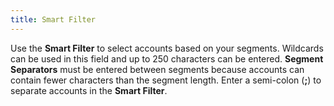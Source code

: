 ```yaml
---
title: Smart Filter
---
```



Use the **Smart Filter** to select  accounts based on your segments. Wildcards can be used in this field and  up to 250 characters can be entered. **Segment 
 Separators** must be entered between segments because accounts can  contain fewer characters than the segment length. Enter a semi-colon (**;**) to separate accounts in the **Smart Filter**.
